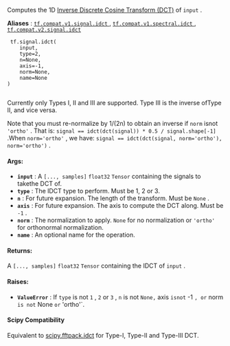 Computes the 1D [Inverse Discrete Cosine Transform (DCT)](https://en.wikipedia.org/wiki/Discrete_cosine_transform#Inverse_transforms) of  `input` .

**Aliases** : [ `tf.compat.v1.signal.idct` ](/api_docs/python/tf/signal/idct), [ `tf.compat.v1.spectral.idct` ](/api_docs/python/tf/signal/idct), [ `tf.compat.v2.signal.idct` ](/api_docs/python/tf/signal/idct)

```
 tf.signal.idct(
    input,
    type=2,
    n=None,
    axis=-1,
    norm=None,
    name=None
)
 
```

Currently only Types I, II and III are supported. Type III is the inverse ofType II, and vice versa.

Note that you must re-normalize by 1/(2n) to obtain an inverse if  `norm`  isnot  `'ortho'` . That is: `signal == idct(dct(signal)) * 0.5 / signal.shape[-1]` .When  `norm='ortho'` , we have: `signal == idct(dct(signal, norm='ortho'), norm='ortho')` .

#### Args:
- **`input`** : A  `[..., samples]`   `float32`   `Tensor`  containing the signals to takethe DCT of.
- **`type`** : The IDCT type to perform. Must be 1, 2 or 3.
- **`n`** : For future expansion. The length of the transform. Must be  `None` .
- **`axis`** : For future expansion. The axis to compute the DCT along. Must be  `-1` .
- **`norm`** : The normalization to apply.  `None`  for no normalization or  `'ortho'` for orthonormal normalization.
- **`name`** : An optional name for the operation.


#### Returns:
A  `[..., samples]`   `float32`   `Tensor`  containing the IDCT of  `input` .

#### Raises:
- **`ValueError`** : If  `type`  is not  `1` ,  `2`  or  `3` ,  `n`  is not  `None,` axis `isnot` -1 `, or` norm `is not` None `or` 'ortho'`.


#### Scipy Compatibility
Equivalent to [scipy.fftpack.idct](https://docs.scipy.org/doc/scipy-0.14.0/reference/generated/scipy.fftpack.idct.html) for Type-I, Type-II and Type-III DCT.

